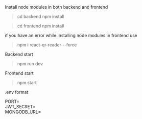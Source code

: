 Install node modules in both backend and frontend

> cd backend
> npm install

> cd frontend
> npm install

if you have an error while installing node modules in frontend
use 
> npm i react-qr-reader --force 

Backend start
> npm run dev 

Frontend start
> npm start


.env format

PORT= <br>
JWT_SECRET= <br>
MONGODB_URL=  <br>
